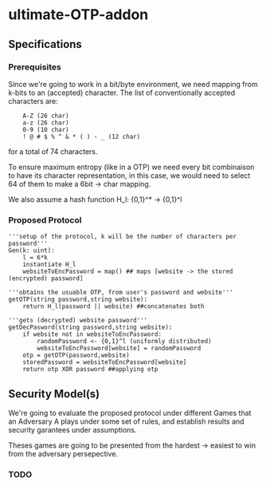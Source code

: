 # ultimate-OTP-addon

## Specifications

### Prerequisites
Since we're going to work in a bit/byte environment, we need mapping from k-bits to an (accepted) character.
The list of conventionally accepted characters are:

        A-Z (26 char)
        a-z (26 char)
        0-9 (10 char)
        ! @ # $ % ^ & * ( ) - _ (12 char)

for a total of 74 characters.

To ensure maximum entropy (like in a OTP) we need every bit combinaison to have its character representation, 
in this case, we would need to select 64 of them to make a 6bit -> char mapping.

We also assume a hash function H_l: {0,1}^* -> {0,1}^l

### Proposed Protocol
    '''setup of the protocol, k will be the number of characters per password'''
    Gen(k: uint): 
        l = 6*k
        instantiate H_l
        websiteToEncPassword = map() ## maps [website -> the stored (encrypted) password]

    '''obtains the usuable OTP, from user's password and website'''
    getOTP(string password,string website):
        return H_l(password || website) ##concatenates both

    '''gets (decrypted) website password'''
    getDecPasword(string password,string website):
        if website not in websiteToEncPassword:
            randomPassword <- {0,1}^l (uniformly distributed)
            websiteToEncPassword[website] = randomPassword
        otp = getOTP(password,website)
        storedPassword = websiteToEncPassword[website] 
        return otp XOR password ##applying otp


## Security Model(s)
We're going to evaluate the proposed protocol under different Games that an Adversary A plays under some set of rules, and establish results and security garantees under assumptions.

Theses games are going to be presented from the hardest -> easiest to win from the adversary persepective.
### TODO

            
        